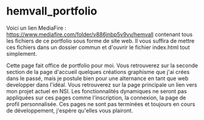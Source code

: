 # hemvall_portfolio
Voici un lien MediaFire : https://www.mediafire.com/folder/v886jnbp5v9vv/hemvall contenant tous les fichiers de ce portfolio sous forme de site web. Il vous suffira de mettre ces fichiers dans un dossier commun et d'ouvrir le fichier index.html tout simplement.

Cette page fait office de portfolio pour moi. Vous retrouverez sur la seconde section de la page d'accueil quelques créations graphisme que j'ai crées dans le passé, mais je postule bien pour une alternance en tant que web developper dans l'idéal. Vous retrouverez sur la page principale un lien vers mon projet actuel en NSI. Les fonctionnalités dynamiques ne seront pas appliquées sur ces pages comme l'inscription, la connexion, la page de profil personnalisée. Ces pages ne sont pas terminées et toujours en cours de développement, j'espère qu'elles vous plairont.


